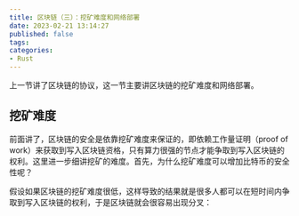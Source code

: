 ```yaml
---
title: 区块链（三）：挖矿难度和网络部署
date: 2023-02-21 13:14:27
published: false
tags:
categories:
- Rust
---
```


上一节讲了区块链的协议，这一节主要讲区块链的挖矿难度和网络部署。

<!--more-->

## 挖矿难度

前面讲了，区块链的安全是依靠挖矿难度来保证的，即依赖工作量证明（proof of work）来获取到写入区块链资格，只有算力很强的节点才能争取到写入区块链的权利。这里进一步细讲挖矿的难度。首先，为什么挖矿难度可以增加比特币的安全性呢？

假设如果区块链的挖矿难度很低，这样导致的结果就是很多人都可以在短时间内争取到写入区块链的权利，于是区块链就会很容易出现分叉：

